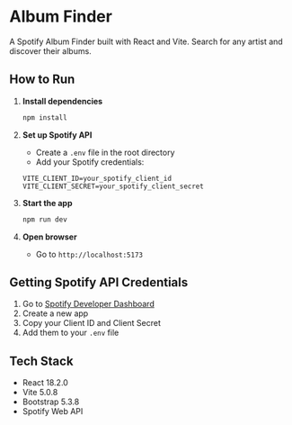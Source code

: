 # Album Finder

A Spotify Album Finder built with React and Vite. Search for any artist and discover their albums.

## How to Run

1. **Install dependencies**
   ```bash
   npm install
   ```

2. **Set up Spotify API**
   - Create a `.env` file in the root directory
   - Add your Spotify credentials:
   ```
   VITE_CLIENT_ID=your_spotify_client_id
   VITE_CLIENT_SECRET=your_spotify_client_secret
   ```

3. **Start the app**
   ```bash
   npm run dev
   ```

4. **Open browser**
   - Go to `http://localhost:5173`

## Getting Spotify API Credentials

1. Go to [Spotify Developer Dashboard](https://developer.spotify.com/dashboard)
2. Create a new app
3. Copy your Client ID and Client Secret
4. Add them to your `.env` file

## Tech Stack

- React 18.2.0
- Vite 5.0.8
- Bootstrap 5.3.8
- Spotify Web API